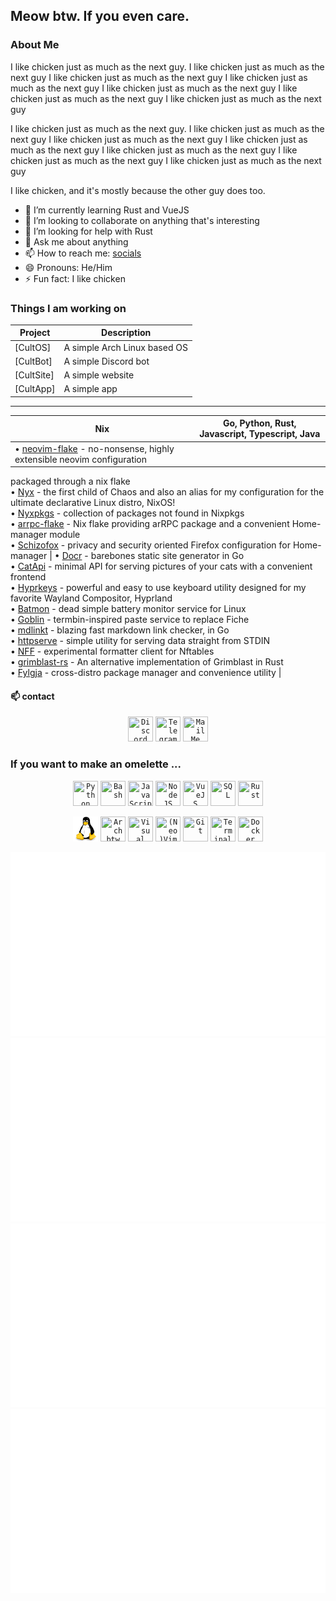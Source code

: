 ## Meow btw. If you even care.

### About Me

I like chicken just as much as the next guy. I like chicken just as much as the next guy I like chicken just as much as
the next guy I like chicken just as much as the next guy I like chicken just as much as the next guy I like chicken just
as much as the next guy I like chicken just as much as the next guy

I like chicken just as much as the next guy. I like chicken just as much as the next guy I like chicken just as much as
the next guy I like chicken just as much as the next guy I like chicken just as much as the next guy I like chicken just
as much as the next guy I like chicken just as much as the next guy

I like chicken, and it's mostly because the other guy does too.
- 🌱 I’m currently learning Rust and VueJS
- 👯 I’m looking to collaborate on anything that's interesting
- 🤔 I’m looking for help with Rust
- 💬 Ask me about anything
- 📫 How to reach me: <a href=https://github.com/cultlead3r#-contact>socials</a>
- 😄 Pronouns: He/Him
- ⚡ Fun fact: I like chicken

### Things I am working on
| Project    | Description                  |
| ---------- | ---------------------------- |
 [CultOS]   | A simple Arch Linux based OS 
 [CultBot]  | A simple Discord bot         
 [CultSite] | A simple website             
 [CultApp]  | A simple app                 
---


| **Nix**                                                                                                           | **Go, Python, Rust, Javascript, Typescript, Java** |
| ----------------------------------------------------------------------------------------------------------------- | -------------------------------------------------- |
| • [neovim-flake](https://github.com/notashelf/neovim-flake) - no-nonsense, highly extensible neovim configuration |
packaged through a nix flake<br>• [Nyx](https://github.com/notashelf/nyx) - the first child of Chaos and also an alias
for my configuration for the ultimate declarative Linux distro, NixOS!<br>•
[Nyxpkgs](https://github.com/notashelf/nyxkgs) - collection of packages not found in Nixpkgs<br>•
[arrpc-flake](https://github.com/NotAShelf/arrpc-flake) - Nix flake providing arRPC package and a convenient
Home-manager module<br>• [Schizofox](https://github.com/schizofox/schizofox) - privacy and security oriented Firefox
configuration for Home-manager | • [Docr](https://github.com/notashelf/docr) - barebones static site generator in
Go<br>• [CatApi](https://github.com/notashelf/catApi) - minimal API for serving pictures of your cats with a convenient
frontend<br>• [Hyprkeys](https://github.com/hyprland-community/Hyprkeys) - powerful and easy to use keyboard utility
designed for my favorite Wayland Compositor, Hyprland<br>• [Batmon](https://github.com/notashelf/batmon) - dead simple
battery monitor service for Linux<br>• [Goblin](https://github.com/notashelf/goblin) - termbin-inspired paste service to
replace Fiche<br>• [mdlinkt](https://github.com/notashelf/mdlinkt) - blazing fast markdown link checker, in Go<br>•
[httpserve](https://github.com/notashelf/httpserve) - simple utility for serving data straight from STDIN<br>•
[NFF](https://github.com/notashelf/nff) - experimental formatter client for Nftables<br>•
[grimblast-rs](https://github.com/notashelf/grimblast-rs) - An alternative implementation of Grimblast in Rust<br>•
[Fylgja](https://github.com/hyprland-community/Fylgja) - cross-distro package manager and convenience utility |



#### 📫 contact

<p align="center">
  <a
    href="https://discord.gg/9qARaK6D"><code><img title="Discord" height="40" width="40" src="https://simpleicons.vercel.app/discord/5175BF" href="https://discord.gg/9qARaK6D"></code></a>
  <a
    href="https://t.me/cultlead3r"><code><img title="Telegram" height="40" width="40" src="https://simpleicons.vercel.app/telegram/5175BF" href="https://t.me/cultlead3r"></code></a>
  <a
    href="mailto:cultleader@cultleader.me"><code><img title="Mail Me" height="40" width="40" src="https://simpleicons.vercel.app/gmail/5175BF" href="mailto:cultleader@cultleader.me"></code></a>
</p>

### If you want to make an omelette ...

<p align="center">
  <code><img title="Python" height="40" width="40" src="../main/.github/assets/icons/python-original.svg"></code>
  <code><img title="Bash" height="40" width="40" src="../main/.github/assets/icons/bash.png"></code>
  <code><img title="JavaScript" height="40" width="40" src="../main/.github/assets/icons/Javascript.png"></code>
  <code><img title="NodeJS" height="40" width="40" src="../main/.github/assets/icons/nodejs.png"></code>
  <code><img title="VueJS" height="40" width="40" src="../main/.github/assets/icons/vuejs-original-wordmark.svg"></code>
  <code><img title="SQL" height="40" width="40" src="../main/.github/assets/icons/sql.png"></code>
  <code><img title="Rust" height="40" width="40" src="../main/.github/assets/icons/rust.svg"></code>
</p>

<p align="center">
  <code><img title="Linux" height="40" width="40" src="https://raw.githubusercontent.com/devicons/devicon/master/icons/linux/linux-original.svg"></code>
  <code><img title="Arch btw" height="40" width="40" src="../main/.github/assets/icons/arch.svg"></code>
  <code><img title="Visual Studio Code" height="40" width="40" src="../main/.github/assets/icons/vscode.png"></code>
  <code><img title="(Neo)Vim" height="40" width="40" src="../main/.github/assets/icons/vim.png"></code>
  <code><img title="Git" height="40" width="40" src="../main/.github/assets/icons/git-original.svg"></code>
  <code><img title="Terminal" height="40" width="40" src="../main/.github/assets/icons/terminal.png"></code>
  <code><img title="Docker" height="40" width="40" src="../main/.github/assets/icons/docker.png"></code>
</p>


<p align="center">
  <img src=https://raw.githubusercontent.com/cultlead3r/cultlead3r/main/generated/overview.svg#gh-dark-mode-only />
  <img src=https://raw.githubusercontent.com/cultlead3r/cultlead3r/main/generated/overview.svg#gh-light-mode-only />
  <img src=https://raw.githubusercontent.com/cultlead3r/cultlead3r/main/generated/languages.svg#gh-dark-mode-only />
  <img src=https://raw.githubusercontent.com/cultlead3r/cultlead3r/main/generated/languages.svg#gh-light-mode-only />
</p>